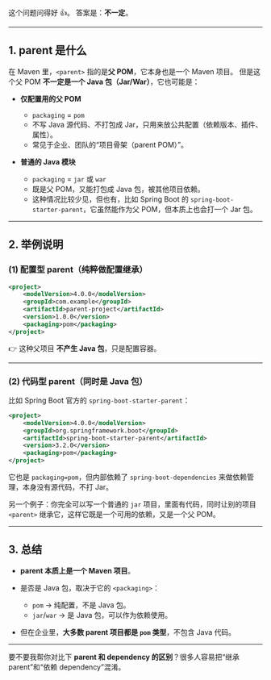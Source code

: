 这个问题问得好 👍。
答案是：**不一定**。

---

## 1. parent 是什么

在 Maven 里，`<parent>` 指的是**父 POM**，它本身也是一个 Maven 项目。
但是这个父 POM **不一定是一个 Java 包（Jar/War）**，它也可能是：

* **仅配置用的父 POM**

  * `packaging` = `pom`
  * 不写 Java 源代码、不打包成 Jar，只用来放公共配置（依赖版本、插件、属性）。
  * 常见于企业、团队的“项目骨架（parent POM）”。

* **普通的 Java 模块**

  * `packaging` = `jar` 或 `war`
  * 既是父 POM，又能打包成 Java 包，被其他项目依赖。
  * 这种情况比较少见，但也有，比如 Spring Boot 的 `spring-boot-starter-parent`，它虽然能作为父 POM，但本质上也会打一个 Jar 包。

---

## 2. 举例说明

### (1) 配置型 parent（纯粹做配置继承）

```xml
<project>
    <modelVersion>4.0.0</modelVersion>
    <groupId>com.example</groupId>
    <artifactId>parent-project</artifactId>
    <version>1.0.0</version>
    <packaging>pom</packaging>
</project>
```

👉 这种父项目 **不产生 Java 包**，只是配置容器。

---

### (2) 代码型 parent（同时是 Java 包）

比如 Spring Boot 官方的 `spring-boot-starter-parent`：

```xml
<project>
    <modelVersion>4.0.0</modelVersion>
    <groupId>org.springframework.boot</groupId>
    <artifactId>spring-boot-starter-parent</artifactId>
    <version>3.2.0</version>
    <packaging>pom</packaging>
</project>
```

它也是 `packaging=pom`，但内部依赖了 `spring-boot-dependencies` 来做依赖管理，本身没有源代码，不打 Jar。

另一个例子：你完全可以写一个普通的 `jar` 项目，里面有代码，同时让别的项目 `<parent>` 继承它，这样它既是一个可用的依赖，又是一个父 POM。

---

## 3. 总结

* **parent 本质上是一个 Maven 项目**。
* 是否是 Java 包，取决于它的 `<packaging>`：

  * `pom` → 纯配置，不是 Java 包。
  * `jar`/`war` → 是 Java 包，可以作为依赖使用。
* 但在企业里，**大多数 parent 项目都是 `pom` 类型**，不包含 Java 代码。

---

要不要我帮你对比下 **parent 和 dependency 的区别**？很多人容易把“继承 parent”和“依赖 dependency”混淆。